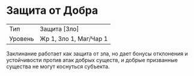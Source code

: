 
# Защита от Добра

| | |
|---|---|
|Тип|Защита [Зло]|
|Уровень| Жр 1, Зло 1, Маг/Чар 1|

Заклинание работает как защита от
зла, но дает бонусы отклонения и устойчивости против атак добрых существ, и
добрые призванные существа не могут
коснуться субъекта.